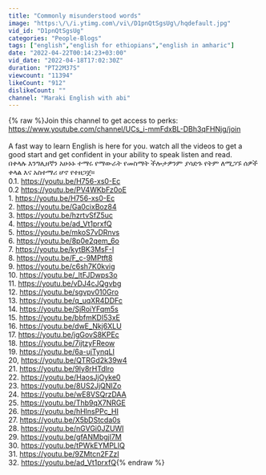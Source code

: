 ```yaml
---
title: "Commonly misunderstood words"
image: "https:\/\/i.ytimg.com\/vi\/D1pnQtSgsUg\/hqdefault.jpg"
vid_id: "D1pnQtSgsUg"
categories: "People-Blogs"
tags: ["english","english for ethiopians","english in amharic"]
date: "2022-04-22T00:14:23+03:00"
vid_date: "2022-04-18T17:02:30Z"
duration: "PT22M37S"
viewcount: "11394"
likeCount: "912"
dislikeCount: ""
channel: "Maraki English with abi"
---
```

{% raw %}Join this channel to get access to perks:<br /><a rel="nofollow" target="blank" href="https://www.youtube.com/channel/UCs_i-mmFdxBL-DBh3qFHNjg/join">https://www.youtube.com/channel/UCs_i-mmFdxBL-DBh3qFHNjg/join</a><br /><br />A fast way to learn English is here for you. watch all the videos to get a good start and get confident in your ability to speak listen and read.<br />በቀላሉ  እንግሊዘኛን አሁኑኑ ተማሩ የማውራት የመስማት ችሎታዎንም ያሳድጉ የትም ለሚጋኙ ሰዎች ቀላል እና አስተማሪ ሆኖ የተዘጋጀ።<br />0.1. <a rel="nofollow" target="blank" href="https://youtu.be/H756-xs0-Ec">https://youtu.be/H756-xs0-Ec</a> <br />0.2 <a rel="nofollow" target="blank" href="https://youtu.be/PV4WKbFz0oE">https://youtu.be/PV4WKbFz0oE</a><br />1. <a rel="nofollow" target="blank" href="https://youtu.be/H756-xs0-Ec">https://youtu.be/H756-xs0-Ec</a><br />2.  <a rel="nofollow" target="blank" href="https://youtu.be/Ga0cixBoz84">https://youtu.be/Ga0cixBoz84</a><br />3.  <a rel="nofollow" target="blank" href="https://youtu.be/hzrtvSfZ5uc">https://youtu.be/hzrtvSfZ5uc</a><br />4.  <a rel="nofollow" target="blank" href="https://youtu.be/ad_Vt1prxfQ">https://youtu.be/ad_Vt1prxfQ</a><br />5.  <a rel="nofollow" target="blank" href="https://youtu.be/mkoS7vDRnvs">https://youtu.be/mkoS7vDRnvs</a><br />6. <a rel="nofollow" target="blank" href="https://youtu.be/8p0e2qem_6o">https://youtu.be/8p0e2qem_6o</a><br />7.  <a rel="nofollow" target="blank" href="https://youtu.be/kytBK3MsF-I">https://youtu.be/kytBK3MsF-I</a><br />8.  <a rel="nofollow" target="blank" href="https://youtu.be/F_c-9MPtft8">https://youtu.be/F_c-9MPtft8</a><br />9.  <a rel="nofollow" target="blank" href="https://youtu.be/c6sh7K0kvig">https://youtu.be/c6sh7K0kvig</a><br />10. <a rel="nofollow" target="blank" href="https://youtu.be/_ltFJDwps3o">https://youtu.be/_ltFJDwps3o</a><br />11.  <a rel="nofollow" target="blank" href="https://youtu.be/vDJ4cJQgvbg">https://youtu.be/vDJ4cJQgvbg</a><br />12. <a rel="nofollow" target="blank" href="https://youtu.be/sgvpv010Gro">https://youtu.be/sgvpv010Gro</a><br />13.   <a rel="nofollow" target="blank" href="https://youtu.be/q_uqXR4DDFc">https://youtu.be/q_uqXR4DDFc</a><br />14.  <a rel="nofollow" target="blank" href="https://youtu.be/SjRoiYFqm5s">https://youtu.be/SjRoiYFqm5s</a><br />15.  <a rel="nofollow" target="blank" href="https://youtu.be/bbfmKDI53xE">https://youtu.be/bbfmKDI53xE</a><br />16.  <a rel="nofollow" target="blank" href="https://youtu.be/dwE_Nkj6XLU">https://youtu.be/dwE_Nkj6XLU</a><br />17. <a rel="nofollow" target="blank" href="https://youtu.be/jgGovS8KPEc">https://youtu.be/jgGovS8KPEc</a><br />18. <a rel="nofollow" target="blank" href="https://youtu.be/7ijtzyFReow">https://youtu.be/7ijtzyFReow</a><br />19.  <a rel="nofollow" target="blank" href="https://youtu.be/6a-ujTynqLI">https://youtu.be/6a-ujTynqLI</a><br />20,  <a rel="nofollow" target="blank" href="https://youtu.be/QTRGd2k39w4">https://youtu.be/QTRGd2k39w4</a><br />21.  <a rel="nofollow" target="blank" href="https://youtu.be/9ly8rHTdlro">https://youtu.be/9ly8rHTdlro</a><br />22.  <a rel="nofollow" target="blank" href="https://youtu.be/HaosJjOyke0">https://youtu.be/HaosJjOyke0</a><br />23.  <a rel="nofollow" target="blank" href="https://youtu.be/8US2JjQNIZo">https://youtu.be/8US2JjQNIZo</a><br />24.  <a rel="nofollow" target="blank" href="https://youtu.be/wE8VSQrzDAA">https://youtu.be/wE8VSQrzDAA</a><br />25.  <a rel="nofollow" target="blank" href="https://youtu.be/Thb9qX7NRGE">https://youtu.be/Thb9qX7NRGE</a><br />26.  <a rel="nofollow" target="blank" href="https://youtu.be/hHlnsPPc_HI">https://youtu.be/hHlnsPPc_HI</a><br />27.  <a rel="nofollow" target="blank" href="https://youtu.be/X5bDStcda0s">https://youtu.be/X5bDStcda0s</a><br />28.  <a rel="nofollow" target="blank" href="https://youtu.be/nGVGi0JZUWI">https://youtu.be/nGVGi0JZUWI</a><br />29. <a rel="nofollow" target="blank" href="https://youtu.be/gfANMbgjl7M">https://youtu.be/gfANMbgjl7M</a><br />30. <a rel="nofollow" target="blank" href="https://youtu.be/tPWkEYMPLIQ">https://youtu.be/tPWkEYMPLIQ</a><br />31. <a rel="nofollow" target="blank" href="https://youtu.be/9ZMtcn2FZzI">https://youtu.be/9ZMtcn2FZzI</a><br />32. <a rel="nofollow" target="blank" href="https://youtu.be/ad_Vt1prxfQ">https://youtu.be/ad_Vt1prxfQ</a>{% endraw %}
